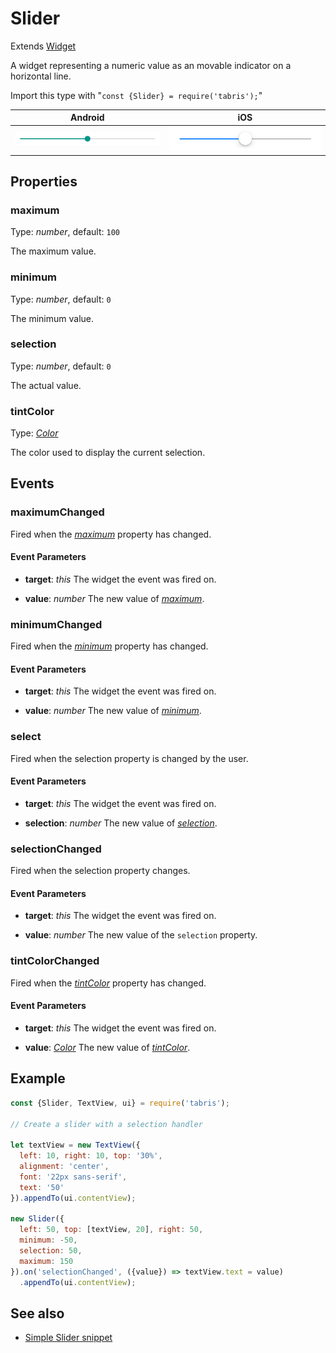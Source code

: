 ---
---
# Slider

Extends [Widget](Widget.md)

A widget representing a numeric value as an movable indicator on a horizontal line.

Import this type with "`const {Slider} = require('tabris');`"

Android | iOS
--- | ---
![Slider on Android](img/android/Slider.png) | ![Slider on iOS](img/ios/Slider.png)

## Properties

### maximum

Type: *number*, default: `100`

The maximum value.

### minimum

Type: *number*, default: `0`

The minimum value.

### selection

Type: *number*, default: `0`

The actual value.

### tintColor

Type: *[Color](../types.md#color)*

The color used to display the current selection.


## Events

### maximumChanged

Fired when the [*maximum*](#maximum) property has changed.

#### Event Parameters 

- **target**: *this*
    The widget the event was fired on.

- **value**: *number*
    The new value of [*maximum*](#maximum).


### minimumChanged

Fired when the [*minimum*](#minimum) property has changed.

#### Event Parameters 

- **target**: *this*
    The widget the event was fired on.

- **value**: *number*
    The new value of [*minimum*](#minimum).


### select

Fired when the selection property is changed by the user.

#### Event Parameters 

- **target**: *this*
    The widget the event was fired on.

- **selection**: *number*
    The new value of *[selection](#selection)*.


### selectionChanged

Fired when the selection property changes.

#### Event Parameters 

- **target**: *this*
    The widget the event was fired on.

- **value**: *number*
    The new value of the `selection` property.


### tintColorChanged

Fired when the [*tintColor*](#tintColor) property has changed.

#### Event Parameters 

- **target**: *this*
    The widget the event was fired on.

- **value**: *[Color](../types.md#color)*
    The new value of [*tintColor*](#tintColor).





## Example

```js
const {Slider, TextView, ui} = require('tabris');

// Create a slider with a selection handler

let textView = new TextView({
  left: 10, right: 10, top: '30%',
  alignment: 'center',
  font: '22px sans-serif',
  text: '50'
}).appendTo(ui.contentView);

new Slider({
  left: 50, top: [textView, 20], right: 50,
  minimum: -50,
  selection: 50,
  maximum: 150
}).on('selectionChanged', ({value}) => textView.text = value)
  .appendTo(ui.contentView);
```
## See also

- [Simple Slider snippet](https://github.com/eclipsesource/tabris-js/tree/v2.0.0-rc2-dev.20170710+0912/snippets/slider.js)
